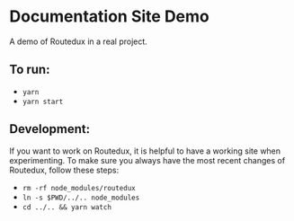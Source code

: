 # Documentation Site Demo

A demo of Routedux in a real project.

## To run:

- `yarn`
- `yarn start`

## Development:

If you want to work on Routedux, it is helpful to have a working site
when experimenting.  To make sure you always have the most recent
changes of Routedux, follow these steps:

- `rm -rf node_modules/routedux`
- `ln -s $PWD/../.. node_modules`
- `cd ../.. && yarn watch`
